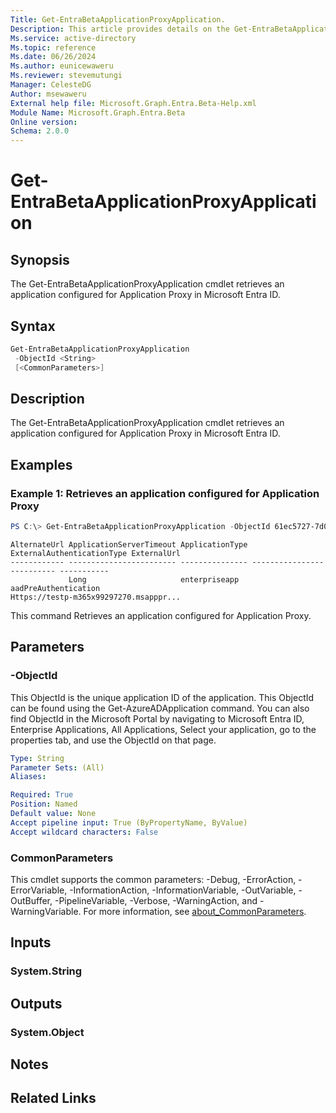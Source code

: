 ```yaml
---
Title: Get-EntraBetaApplicationProxyApplication.
Description: This article provides details on the Get-EntraBetaApplicationProxyApplication.
Ms.service: active-directory
Ms.topic: reference
Ms.date: 06/26/2024
Ms.author: eunicewaweru
Ms.reviewer: stevemutungi
Manager: CelesteDG
Author: msewaweru
External help file: Microsoft.Graph.Entra.Beta-Help.xml
Module Name: Microsoft.Graph.Entra.Beta
Online version:
Schema: 2.0.0
---
```


# Get-EntraBetaApplicationProxyApplication

## Synopsis
The Get-EntraBetaApplicationProxyApplication cmdlet retrieves an application configured for Application Proxy in Microsoft Entra ID.

## Syntax

```powershell
Get-EntraBetaApplicationProxyApplication 
 -ObjectId <String> 
 [<CommonParameters>]
```

## Description
The Get-EntraBetaApplicationProxyApplication cmdlet retrieves an application configured for Application Proxy in Microsoft Entra ID.

## Examples

### Example 1: Retrieves an application configured for Application Proxy
```powershell
PS C:\> Get-EntraBetaApplicationProxyApplication -ObjectId 61ec5727-7d0b-40b3-bd4e-817076b540fa
```
```output
AlternateUrl ApplicationServerTimeout ApplicationType ExternalAuthenticationType ExternalUrl
------------ ------------------------ --------------- -------------------------- -----------
             Long                     enterpriseapp   aadPreAuthentication      
Https://testp-m365x99297270.msapppr...
```
This command Retrieves an application configured for Application Proxy.

## Parameters

### -ObjectId
This ObjectId is the unique application ID of the application.
This ObjectId can be found using the Get-AzureADApplication command.
You can also find ObjectId in the Microsoft Portal by navigating to Microsoft Entra ID, Enterprise Applications, All Applications, Select your application, go to the properties tab, and use the ObjectId on that page.

```yaml
Type: String
Parameter Sets: (All)
Aliases:

Required: True
Position: Named
Default value: None
Accept pipeline input: True (ByPropertyName, ByValue)
Accept wildcard characters: False
```

### CommonParameters
This cmdlet supports the common parameters: -Debug, -ErrorAction, -ErrorVariable, -InformationAction, -InformationVariable, -OutVariable, -OutBuffer, -PipelineVariable, -Verbose, -WarningAction, and -WarningVariable. For more information, see [about_CommonParameters](https://go.microsoft.com/fwlink/?LinkID=113216).

## Inputs

### System.String
## Outputs

### System.Object
## Notes

## Related Links
